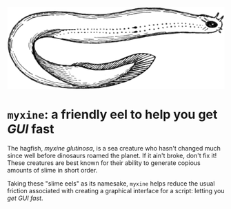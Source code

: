 <img src="/images/myxine_glutinosa.png" width="600px" alt="woodcut sketch of myxine glutinosa, the hagfish">

# `myxine`: a friendly eel to help you get _GUI_ fast

The hagfish, _myxine glutinosa_, is a sea creature who hasn't changed much since well before dinosaurs roamed the planet. If it ain't broke, don't fix it! These creatures are best known for their ability to generate copious amounts of slime in short order.

Taking these "slime eels" as its namesake, `myxine` helps reduce the usual friction associated with creating a graphical interface for a script: letting you _get GUI fast_.
